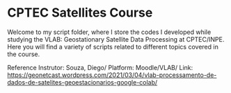 # CPTEC Satellites Course
Welcome to my script folder, where I store the codes I developed while studying the VLAB: Geostationary Satellite Data Processing at CPTEC/INPE. Here you will find a variety of scripts related to different topics covered in the course.

Reference Instrutor: Souza, Diego/
Platform: Moodle/VLAB/
Link: https://geonetcast.wordpress.com/2021/03/04/vlab-processamento-de-dados-de-satelites-geoestacionarios-google-colab/
